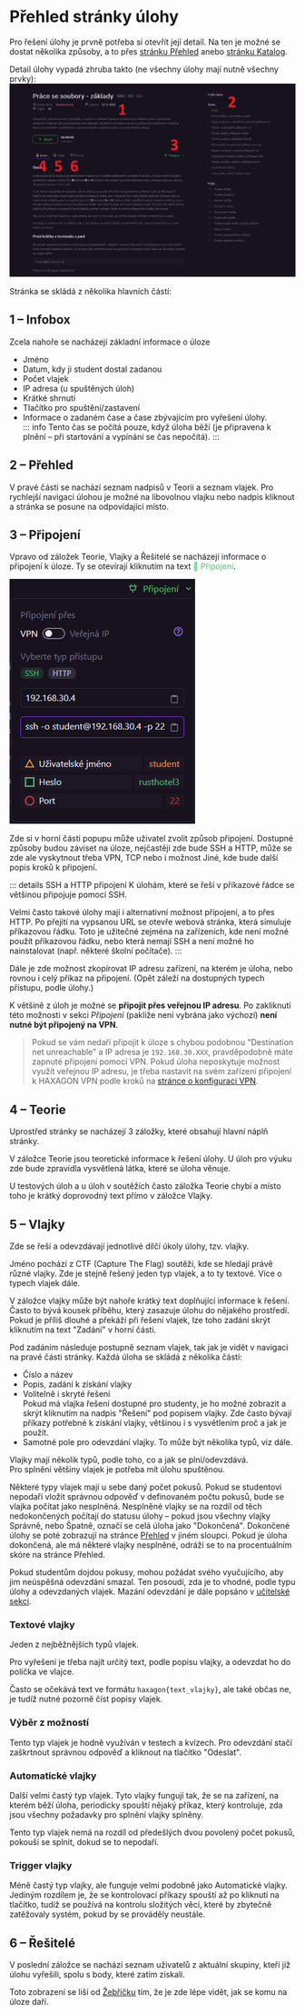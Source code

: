 # Přehled stránky úlohy
Pro řešení úlohy je prvně potřeba si otevřít její detail. Na ten je možné se dostat několika způsoby, a to přes [stránku Přehled](/students/basics/#prehled) anebo [stránku Katalog](/students/basics/#katalog).

Detail úlohy vypadá zhruba takto (ne všechny úlohy mají nutně všechny prvky): ![Screenshot detailu úlohy s čísly u jednotlivých prvků](./ChallengeDetail_Annotated.png)

Stránka se skládá z několika hlavních částí:

## 1 – Infobox
Zcela nahoře se nacházejí základní informace o úloze
- Jméno
- Datum, kdy ji student dostal zadanou
- Počet vlajek
- IP adresa (u spuštěných úloh)
- Krátké shrnutí
- Tlačítko pro spuštění/zastavení
- Informace o zadaném čase a čase zbývajícím pro vyřešení úlohy.  
    ::: info
    Tento čas se počítá pouze, když úloha běží (je připravena k plnění – při startování a vypínání se čas nepočítá).
    :::

## 2 – Přehled
V pravé části se nachází seznam nadpisů v Teorii a seznam vlajek. Pro rychlejší navigaci úlohou je možné na libovolnou vlajku nebo nadpis kliknout a stránka se posune na odpovídající místo.

## 3 – Připojení
Vpravo od záložek Teorie, Vlajky a Řešitelé se nacházejí informace o připojení k úloze. Ty se otevírají kliknutím na text <span style="color:#4cc274">🔌 Připojení</span>.

![Screenshot pop-upu s informacemi pro připojení](./Connection.png)

Zde si v horní části popupu může uživatel zvolit způsob připojení. Dostupné způsoby budou záviset na úloze, nejčastěji zde bude SSH a HTTP, může se zde ale vyskytnout třeba VPN, TCP nebo i možnost Jiné, kde bude další popis kroků k připojení.

::: details SSH a HTTP připojení
K úlohám, které se řeší v příkazové řádce se většinou připojuje pomocí SSH.

Velmi často takové úlohy mají i alternativní možnost připojení, a to přes HTTP. Po přejití na vypsanou URL se otevře webová stránka, která simuluje příkazovou řádku. Toto je užitečné zejména na zařízeních, kde není možné použít příkazovou řádku, nebo která nemají SSH a není možné ho nainstalovat (např. některé školní počítače).
:::

Dále je zde možnost zkopírovat IP adresu zařízení, na kterém je úloha, nebo rovnou i celý příkaz na připojení. (Opět záleží na dostupných typech přístupu, podle úlohy.)

K většině z úloh je možné se **připojit přes veřejnou IP adresu**. Po zakliknutí této možnosti v sekci *Připojení* (pakliže není vybrána jako výchozí) **není nutné být připojený na VPN**.

> Pokud se vám nedaří připojit k úloze s chybou podobnou "Destination net unreachable" a IP adresa je `192.168.30.XXX`, pravděpodobně máte zapnuté připojení pomocí VPN. Pokud úloha neposkytuje možnost využít veřejnou IP adresu, je třeba nastavit na svém zařízení připojení k HAXAGON VPN podle kroků na [stránce o konfiguraci VPN](/students/basics/index.md#vpn-konfigurace).

## 4 – Teorie
Uprostřed stránky se nacházejí 3 záložky, které obsahují hlavní náplň stránky.

V záložce Teorie jsou teoretické informace k řešení úlohy. U úloh pro výuku zde bude zpravidla vysvětlená látka, které se úloha věnuje.

U testových úloh a u úloh v soutěžích často záložka Teorie chybí a místo toho je krátký doprovodný text přímo v záložce Vlajky.

## 5 – Vlajky
Zde se řeší a odevzdávají jednotlivé dílčí úkoly úlohy, tzv. vlajky.

Jméno pochází z CTF (Capture The Flag) soutěží, kde se hledají právě různé vlajky. Zde je stejně řešený jeden typ vlajek, a to ty textové. Více o typech vlajek dále.

V záložce vlajky může být nahoře krátký text doplňující informace k řešení. Často to bývá kousek příběhu, který zasazuje úlohu do nějakého prostředí. Pokud je příliš dlouhé a překáží při řešení vlajek, lze toho zadání skrýt kliknutím na text "Zadání" v horní části.

Pod zadáním následuje postupně seznam vlajek, tak jak je vidět v navigaci na pravé části stránky. Každá úloha se skládá z několika částí:
- Číslo a název
- Popis, zadání k získání vlajky
- Volitelně i skryté řešení  
    Pokud má vlajka řešení dostupné pro studenty, je ho možné zobrazit a skrýt kliknutím na nadpis "Řešení" pod popisem vlajky. Zde často bývají příkazy potřebné k získání vlajky, většinou i s vysvětlením proč a jak je použít.
- Samotné pole pro odevzdání vlajky. To může být několika typů, viz dále.

Vlajky mají několik typů, podle toho, co a jak se plní/odevzdává.  
Pro splnění většiny vlajek je potřeba mít úlohu spuštěnou.

Některé typy vlajek mají u sebe daný počet pokusů. Pokud se studentovi nepodaří vložit správnou odpověď v definovaném počtu pokusů, bude se vlajka počítat jako nesplněná. Nesplněné vlajky se na rozdíl od těch nedokončených počítají do statusu úlohy – pokud jsou všechny vlajky Správně, nebo Špatně, označí se celá úloha jako "Dokončená". Dokončené úlohy se poté zobrazují na stránce [Přehled](/students/basics/#prehled) v jiném sloupci. Pokud je úloha dokončená, ale má některé vlajky nesplněné, odráží se to na procentuálním skóre na stránce Přehled.

Pokud studentům dojdou pokusy, mohou požádat svého vyučujícího, aby jim neúspěšná odevzdání smazal. Ten posoudí, zda je to vhodné, podle typu úlohy a odevzdaných vlajek. Mazání odevzdání je dále popsáno v [učitelské sekci](/teachers/basics/#resetovani-vlajek).

### Textové vlajky
Jeden z nejběžnějších typů vlajek.

Pro vyřešení je třeba najít určitý text, podle popisu vlajky, a odevzdat ho do políčka ve vlajce.

Často se očekává text ve formátu `haxagon{text_vlajky}`, ale také občas ne, je tudíž nutné pozorně číst popisy vlajek.

### Výběr z možností
Tento typ vlajek je hodně využíván v testech a kvízech. Pro odevzdání stačí zaškrtnout správnou odpověď a kliknout na tlačítko "Odeslat".

### Automatické vlajky
Další velmi častý typ vlajek. Tyto vlajky fungují tak, že se na zařízení, na kterém běží úloha, periodicky spouští nějaký příkaz, který kontroluje, zda jsou všechny požadavky pro splnění vlajky splněny.

Tento typ vlajek nemá na rozdíl od předešlých dvou povolený počet pokusů, pokouší se splnit, dokud se to nepodaří.

### Trigger vlajky
Méně častý typ vlajky, ale funguje velmi podobně jako Automatické vlajky. Jediným rozdílem je, že se kontrolovací příkazy spouští až po kliknutí na tlačítko, tudíž se používá na kontrolu složitých věcí, které by zbytečně zatěžovaly systém, pokud by se prováděly neustále.


## 6 – Řešitelé
V poslední záložce se nachází seznam uživatelů z aktuální skupiny, kteří již úlohu vyřešili, spolu s body, které zatím získali.

Toto zobrazení se liší od [Žebříčku](/students/basics/#zebricky) tím, že je zde lépe vidět, jak se komu na úloze daří.

